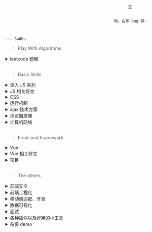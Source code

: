                                                           🧑‍💻


                                                    哟，在写 bug 呀~


                                                                                                  --- Sadhu


> Play With Algorithms
<details>
<summary> leetcode 题解 </summary>

- 递归专题
  - [344. 反转字符串](https://github.com/YxrSadhu/Data-Structures-and-Algorithms/blob/master/src/summarize/344.%E5%8F%8D%E8%BD%AC%E5%AD%97%E7%AC%A6%E4%B8%B2.md)
  - [24. 两两交换链表中的节点](https://github.com/YxrSadhu/Data-Structures-and-Algorithms/blob/master/src/summarize/24.md)
  - [118. 杨辉三角](https://github.com/YxrSadhu/Data-Structures-and-Algorithms/blob/master/src/summarize/118.md)
  - [119. 杨辉三角②](https://github.com/YxrSadhu/Data-Structures-and-Algorithms/blob/master/src/summarize/119.md)

</details>
<br/>

> Basic Skills

<details>
<summary> 深入 JS 系列 </summary>

1. [深入js之深究ES6规范前后的执行上下文相关](https://github.com/YxrSadhu/Article/issues/5)
2. [深入js之内存管理与内存泄漏](https://github.com/YxrSadhu/Article/issues/6)
3. [内存管理与内存泄漏思考题](https://github.com/YxrSadhu/Article/issues/7)
4. [深入js之闭包](https://github.com/YxrSadhu/Article/issues/8)
5. [深入js之函数与函数式编程](https://github.com/YxrSadhu/Article/issues/9)
6. [深入js之函数柯里化](https://github.com/YxrSadhu/Article/issues/10)
7. [深入js之原型与原型链](https://github.com/YxrSadhu/Article/issues/11)
8. [深入js之对象的属性类型](https://github.com/YxrSadhu/Article/issues/12)
9. [深入js之造call、apply轮子](https://github.com/YxrSadhu/Article/issues/1)
10. [深入js之造bind轮子](https://github.com/YxrSadhu/Article/issues/2)
11. [深入js之造new轮子](https://github.com/YxrSadhu/Article/issues/4)
12. [深入js之分析继承的多种方式](https://github.com/YxrSadhu/Article/issues/13)
13. [深入js之深浅拷贝](https://github.com/YxrSadhu/Article/issues/14)
14. [深入js之分析防抖与节流](https://github.com/YxrSadhu/Article/issues/15)
15. [深入js之数组去重](https://github.com/YxrSadhu/Article/issues/16)

</details>

<details>
<summary> JS 相关好文 </summary>

- [x] Y-D-K-JS 上中下三卷
- [x] [异步编程-回调地狱的解决方案汇总](https://www.jianshu.com/p/bc7b8d542dcd)
- [x] [细说JS异步发展历程](https://juejin.im/post/5ce40e5ee51d4556be5b39b7#heading-3)
- [x] [首先知道异步神器async、await基本知识](https://segmentfault.com/a/1190000011526612)
- [x] [附加一篇真正正确解释了 async/await 执行顺序的文章](https://juejin.im/post/5c3cc981f265da616a47e028)
- [x] [令人费解的 async/await 执行顺序](https://juejin.im/post/5c3cc981f265da616a47e028)
- [x] [解读Promise内部实现原理](https://juejin.im/post/5a30193051882503dc53af3c#heading-12)
- [x] [剖析Promise内部结构，一步一步实现一个完整的、能通过所有Test case的Promise类](https://github.com/xieranmaya/blog/issues/3)
- [x] [Promise 必知必会（十道题）](https://juejin.im/post/5a04066351882517c416715d)
- [ ] [从 IIFE 聊到 Babel 带你深入了解前端模块化发展体系](https://juejin.im/post/5cb9e563f265da03712999e8#heading-1)
- [x] [JS MODULE 大战](https://juejin.im/post/5cb74b73e51d456e577f935c)
- [ ] [AST抽象语法树——最基础的javascript重点知识，99%的人根本不了解](https://segmentfault.com/a/1190000016231512)
- [ ] [(美团强大大的分享)AST与前端工程化实战(视频)](https://www.bilibili.com/video/av63309539)
- [x] [为什么defineProperty不能检测到数组长度的“变化”](https://juejin.im/post/5b0d0212f265da08da29e50f)
- [x] [经常被面试官问到的js数据类型知识你真的懂吗？](https://juejin.im/post/5d030e03518825361817032f)
- [x] ES6 代码学习注释和思维导图 -> 见该 repo
- [ ] [近一万字的ES6语法知识点补充](https://juejin.im/post/5c6234f16fb9a049a81fcca5)

</details>

<details>
<summary> CSS </summary>

- [x] [CSS 常见布局方式](https://juejin.im/post/599970f4518825243a78b9d5)
- [x] [前端九部的 css 布局](https://www.yuque.com/fe9/basic)
- [ ] [CSS Conf -《新时代CSS布局》学习总结](https://juejin.im/post/5ce3b30ef265da1b667baf79)
- [x] [CSS & HTML 自测总结](https://github.com/YxrSadhu/Article/blob/master/%E9%9D%A2%E8%AF%95%E5%A4%8D%E4%B9%A0%E6%80%BB%E7%BB%93/html%20css%20js%E5%A4%8D%E4%B9%A0.md)

</details>

<details>
<summary> 运行机制 </summary>

- [x] [视频：(自备梯子)jsConf 2014 Philip Roberts: What the heck is the event loop anyway?](https://www.youtube.com/watch?v=8aGhZQkoFbQ)
- [x] [跟着 Event loop 规范理解浏览器中的异步机制](https://juejin.im/post/5b5873a1e51d4519133fbc35)
- [x] [从event loop规范探究javaScript异步及浏览器更新渲染时机](https://github.com/aooy/blog/issues/5)
- [x] [(包含 node 端)彻底吃透 JavaScript 执行机制](https://juejin.im/post/5d901418518825539312f587)
- [x] [Tasks, microtasks, queues and schedules](https://jakearchibald.com/2015/tasks-microtasks-queues-and-schedules/#level-1-bossfight)
- [ ] [Sessionstack 的 ceo 写的 how js works 系列(英文)](https://blog.sessionstack.com/@zlatkov)
- [x] [V8 社区的一些文章](https://v8.js.cn/blog/fast-async/)
- [x] [(这里面有些试题可以做做)最后一次搞懂 Event Loop](https://juejin.im/post/5cbc0a9cf265da03b11f3505)
- [x] [自己简单总结 & 思维导图](https://github.com/YxrSadhu/Article/issues/17)

</details>

<details>
<summary> ajax 技术方案 </summary>

1. 传统api => XMLHttpRequest : [你真的会使用XMLHttpRequest吗？](https://segmentfault.com/a/1190000004322487)
2. 新型api => Fetch : [【译文】这个API很“迷人”](https://www.w3ctech.com/topic/854)

</details>

<details>
<summary> 浏览器原理 </summary>

- [x] [(构建知识体系的好文)从输入URL到页面加载的过程？如何由一道题完善自己的前端知识体系!](https://segmentfault.com/a/1190000013662126)
- [x] [(构建知识体系的好文)从浏览器多进程到JS单线程，JS运行机制最全面的一次梳理](https://segmentfault.com/a/1190000012925872#articleHeader7)
- [x] [浏览器工作原理：从 URL 输入到页面展现到底发生了什么？](https://www.jianshu.com/p/d616d887953a)
- [x] [一文读懂前端缓存](https://zhuanlan.zhihu.com/p/44789005?utm_source=qq&utm_medium=social&utm_oi=815669732077355008)
- [x] [(腾讯路易斯)浏览器缓存机制剖析](http://louiszhai.github.io/2017/04/07/http-cache/)
- [x] [(这则文风偏总结一点)深入理解浏览器的缓存机制](https://github.com/ljianshu/Blog/issues/23)
- [x] [(google developers)渲染树构建、布局及绘制](https://developers.google.com/web/fundamentals/performance/critical-rendering-path/render-tree-construction?hl=zh-cn)
- [x] [浏览器重绘(repaint)重排(reflow)与优化](https://juejin.im/post/5c15f797f265da61141c7f86)
- [x] [你真的了解回流和重绘吗](https://juejin.im/post/5c0f104551882509a7683d63#heading-11)
- [x] [浏览器层合成与页面渲染优化(很细致)](https://juejin.im/post/5da52531518825094e373372)
- [x] [(文风偏总结性)深入浅出浏览器渲染原理](https://github.com/ljianshu/Blog/issues/51)
- [x] [Cookie与Session(写得挺棒)](https://juejin.im/post/5ce51861f265da1ba91553bf?utm_source=gold_browser_extension)
- [x] [手写封装原生ajax和jsonp](https://juejin.im/post/5be4f163f265da61483b1b08)
- [x] [圈圈的跨域系列](https://juejin.im/post/5c07fa04e51d451de968906b)

个人总结：

1. [研究浏览器存储](https://github.com/YxrSadhu/Article/issues/18)

2. 浏览器缓存：[思维导图与流程图](https://github.com/YxrSadhu/Article/tree/master/basic-articles/%E6%B5%8F%E8%A7%88%E5%99%A8/%E7%BC%93%E5%AD%98)

3. 浏览器渲染：[思维导图与流程图](https://github.com/YxrSadhu/Article/tree/master/basic-articles/%E6%B5%8F%E8%A7%88%E5%99%A8/%E6%B8%B2%E6%9F%93%E6%9C%BA%E5%88%B6)

4. 从 URL 输入到页面展现到底发生了什么: [思维导图和流程图](https://github.com/YxrSadhu/Article/tree/master/basic-articles/%E6%B5%8F%E8%A7%88%E5%99%A8)
   
</details>

<details>
<summary> 计算机网络 </summary>

- [ ] 图解http
- [x] [面试官（9）：可能是全网最全的http面试答案](https://juejin.im/post/5d032b77e51d45777a126183)

</details>

<br />

> Front-end Framework
<details>
<summary> Vue </summary>

1. [标注图 + 部分举例聊聊 Vue 生命周期](https://github.com/YxrSadhu/Article/issues/19)
2. [通过实现一个小型 Vue 来学习 mvvm 原理](https://github.com/YxrSadhu/mini-mvvm)
3. [通过写个简易 Event Bus 来学习发布订阅模式](https://github.com/YxrSadhu/EventBus-PubSub)
4. [用 Vue 开发仿旅游站 webapp 项目总结 （上）](https://juejin.im/post/5be54e04f265da611c267b19)
5. [用 Vue 开发仿旅游站 webapp 项目总结 （下）](https://juejin.im/post/5bec0eeef265da61193b65cd)
6. [基于 Vue 开发的音乐项目总结](https://github.com/YxrSadhu/sadhu-music)
7. [nextTick源码解析](https://github.com/Ma63d/vue-analysis/issues/6)
8. [Vue 自测总结](https://github.com/YxrSadhu/Article/blob/master/%E9%9D%A2%E8%AF%95%E5%A4%8D%E4%B9%A0%E6%80%BB%E7%BB%93/vue%E5%A4%8D%E4%B9%A0.md)

</details>

<details>
<summary> Vue 相关好文 </summary>

- [x] [Vue源码阅读前必须知道javascript的基础内容](https://juejin.im/post/5b4ad441f265da0f7d4eeb7a)
- [x] [总结 vue 工作学习一年经验](https://github.com/sunseekers/Vue)
- [ ] [Vue 开发必须知道的 36 个技巧](https://juejin.im/post/5d9d386fe51d45784d3f8637)
- [x] [面试必备的13道可以举一反三的Vue面试题](https://juejin.im/post/5d41eec26fb9a06ae439d29f#heading-9)
- [ ] [Vue经典面试题: Vue.use和Vue.prototype.$xx有血缘关系吗?](https://juejin.im/post/5d15be07e51d4556be5b3a9c?utm_source=gold_browser_extension)
- [x] 博文的源码解析书 -> 《深入浅出Vuejs》
- [x] [不好意思！耽误你的十分钟，让MVVM原理还给你](https://juejin.im/post/5abdd6f6f265da23793c4458)
- [ ] [前端路由实现](https://juejin.im/post/5ac61da66fb9a028c71eae1b)
- [x] [实现 event bus（发布订阅）](https://juejin.im/post/5ac2fb886fb9a028b86e328c)
- [x] [Vue源码详解之nextTick：MutationObserver只是浮云，microtask才是核心！](https://github.com/Ma63d/vue-analysis/issues/6)
- [x] [解析vue2.0的diff算法](https://github.com/aooy/blog/issues/2)
- [x] [让虚拟DOM和DOM-diff不再成为你的绊脚石](https://juejin.im/post/5c8e5e4951882545c109ae9c)
- [ ] [vue插件开发、文档书写、github发布、npm包发布一波流](https://juejin.im/post/5b96586de51d450e7d0984a6)
- [ ] [相学长的 vue3 源码分析](https://zhuanlan.zhihu.com/callback)
- [ ] [尤大 VueConf 3 的演讲视频](https://www.yuque.com/vueconf/2019/gwn1z0)

</details>

<details>
<summary> 项目 </summary>

1. [TypeScript 重构 axios 库](https://github.com/YxrSadhu/ts-axios) 总结文章在对应 repo 。
2. [基于 vue 全家桶 + axios 的音乐 webapp -> sadhu-music](https://github.com/YxrSadhu/sadhu-music) 总结文章在音乐 repo 里。
3. [基于 vue + vue-router + axios 仿饿了么实现外卖 webapp](https://github.com/YxrSadhu/vue-for-sell)
4. [基于 vue + vue-router 仿去哪儿实现旅游 webapp](https://github.com/YxrSadhu/vue-travel) 第一个做的 vue 项目，总结十分详细，见上方 vue title 下文章。

</details>
<br/>

> The others

<details>
<summary> 前端安全 </summary>

- [ ] [前端安全知识](https://juejin.im/post/59dc2b7a6fb9a0451869ae3a)

</details>

<details>
<summary> 前端工程化 </summary>

- [x] [webpack初探及核心概念笔记](https://github.com/YxrSadhu/Article/issues/20)
- [ ] [面试必备！webpack 中那些最易混淆的 5 个知识点](https://juejin.im/post/5cede821f265da1bbd4b5630)
- [ ] [webpack4-用之初体验，一起敲它十一遍](https://juejin.im/post/5adea0106fb9a07a9d6ff6de)

</details>

<details>
<summary> 移动端适配、开发 </summary>

- [ ] [前端基础知识概述 -- 移动端开发的屏幕、图像、字体与布局的兼容适配](https://juejin.im/post/5d70747cf265da03e16897c8)
- [ ] [关于移动端适配，你必须要知道的](https://juejin.im/post/5cddf289f265da038f77696c)
- [ ] [移动端适配--meta标签玩的是什么](https://juejin.im/post/5ce1449ff265da1bcd37a8cd)
- [ ] [Meta标签用法大全](https://www.cnblogs.com/qiumohanyu/p/5431859.html)

</details>

<details>
<summary> 数据可视化 </summary>

- [ ] [D3可视化：（1）初次见面，SVG与D3的魅力](https://juejin.im/post/5c683612e51d457fc605ed31)
- [ ] [视频课程(英文)](https://curran.github.io/dataviz-course-2018/)

</details>

<details>
<summary> 面试 </summary>

- [x] [有体系的面试题](https://github.com/Advanced-Interview-Question/front-end-interview)
- [x] [不错的面经](https://juejin.im/post/5cdb7bc26fb9a0321557044d?utm_source=gold_browser_extension)
- [x] [大揭秘！“恐怖”的阿里一面，我究竟想问什么](https://juejin.im/post/5d4cd42a6fb9a06aea618155?utm_source=gold_browser_extension)
- [x] [前端校招该考察什么？一个面试官的思考(腾讯老教授)](https://juejin.im/post/59af8a886fb9a024932244ea)
- [x] [如何拿到9家大厂的校招offer](https://juejin.im/post/5d70ff205188253e4b2f07bd?utm_source=gold_browser_extension) 

</details>

<details>
<summary> 各种插件以及好用的小工具 </summary>

- [x] [🚆新手前端不要慌! 给你✊10根救命稻草🍃](https://juejin.im/post/5d904712e51d45781e0f5dd0)
- [x] [超好用的切图工具->蓝湖](https://lanhuapp.com/)
</details>

<details>
<summary> 杂耍 demo </summary>

1. [手写轮播图](https://github.com/YxrSadhu/carousel)
2. [html + css 仿写淘宝首页](https://github.com/YxrSadhu/model-taobao-homepage)

</details>
